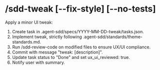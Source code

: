 # /sdd-tweak [--fix-style] [--no-tests] <description>
Apply a minor UI tweak:
1. Create task in .agent-sdd/specs/YYYY-MM-DD-tweak/tasks.json.
2. Implement tweak, strictly following .agent-sdd/standards/theme-standards.md.
3. Run /sdd-review-code on modified files to ensure UX/UI compliance.
4. Commit with message "tweak: [description]".
5. Update task status to "Done" and set ux_ui_reviewed: true.
6. Notify user with summary.
